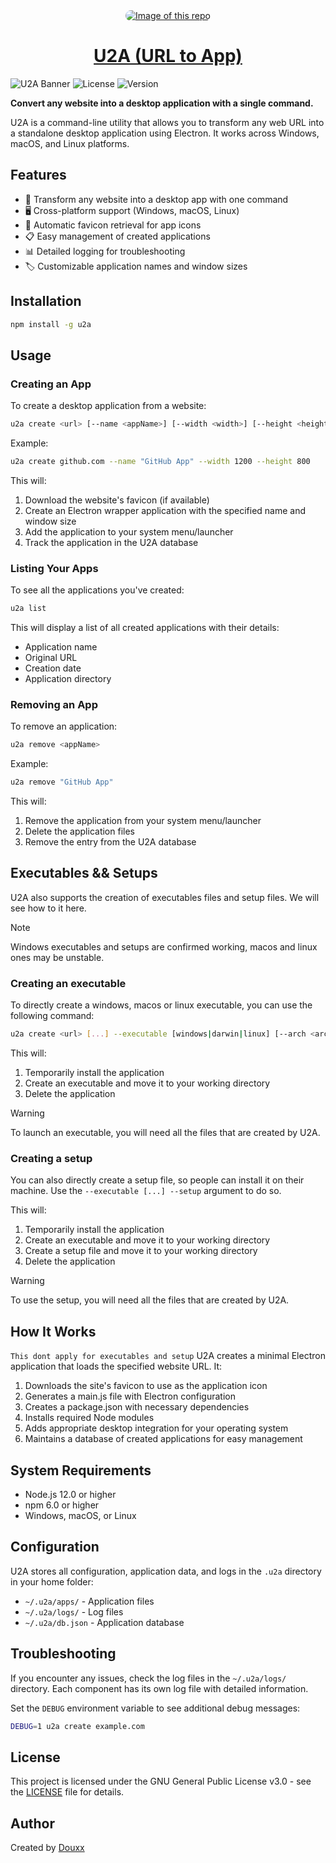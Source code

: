 <div align="center">
  <a href="https://urltoapp.xyz" style="display: block; text-align: center;">
    <img
      alt="Image of this repo"
      src="https://togp.xyz?owner=douxxtech&repo=urltoapp&theme=json-dark-all&cache=false"
      type="image/svg+xml"
      style="border-radius: 20px; overflow: hidden;"
    />
    <h1 align="center">U2A (URL to App)</h1>
  </a>
</div>

![U2A Banner](https://img.shields.io/badge/U2A-URL%20to%20App-blue)
![License](https://img.shields.io/badge/license-GPL--3.0-green)
![Version](https://img.shields.io/badge/version-1.0.0-orange)

**Convert any website into a desktop application with a single command.**

U2A is a command-line utility that allows you to transform any web URL into a standalone desktop application using Electron. It works across Windows, macOS, and Linux platforms.

## Features

- 🚀 Transform any website into a desktop app with one command
- 🖥️ Cross-platform support (Windows, macOS, Linux)
- 🔄 Automatic favicon retrieval for app icons
- 📋 Easy management of created applications
- 📊 Detailed logging for troubleshooting
- 🏷️ Customizable application names and window sizes

## Installation

```bash
npm install -g u2a
```

## Usage

### Creating an App

To create a desktop application from a website:

```bash
u2a create <url> [--name <appName>] [--width <width>] [--height <height>]
```

Example:
```bash
u2a create github.com --name "GitHub App" --width 1200 --height 800
```

This will:
1. Download the website's favicon (if available)
2. Create an Electron wrapper application with the specified name and window size
3. Add the application to your system menu/launcher
4. Track the application in the U2A database

### Listing Your Apps

To see all the applications you've created:

```bash
u2a list
```

This will display a list of all created applications with their details:
- Application name
- Original URL
- Creation date
- Application directory

### Removing an App

To remove an application:

```bash
u2a remove <appName>
```

Example:
```bash
u2a remove "GitHub App"
```

This will:
1. Remove the application from your system menu/launcher
2. Delete the application files
3. Remove the entry from the U2A database


## Executables && Setups

U2A also supports the creation of executables files and setup files. We will see how to it here.

> [!NOTE]
> Windows executables and setups are confirmed working, macos and linux ones may be unstable.


### Creating an executable

To directly create a windows, macos or linux executable, you can use the following command:

```bash
u2a create <url> [...] --executable [windows|darwin|linux] [--arch <architecture>]
```

This will:
1. Temporarily install the application
2. Create an executable and move it to your working directory
3. Delete the application

> [!WARNING]
> To launch an executable, you will need all the files that are created by U2A.

### Creating a setup

You can also directly create a setup file, so people can install it on their machine. Use the `--executable [...] --setup` argument to do so.

This will:
1. Temporarily install the application
2. Create an executable and move it to your working directory
3. Create a setup file and move it to your working directory
4. Delete the application


> [!WARNING]
> To use the setup, you will need all the files that are created by U2A.


## How It Works
  
`This dont apply for executables and setup`
U2A creates a minimal Electron application that loads the specified website URL. It:

1. Downloads the site's favicon to use as the application icon
2. Generates a main.js file with Electron configuration
3. Creates a package.json with necessary dependencies
4. Installs required Node modules
5. Adds appropriate desktop integration for your operating system
6. Maintains a database of created applications for easy management

## System Requirements

- Node.js 12.0 or higher
- npm 6.0 or higher
- Windows, macOS, or Linux

## Configuration

U2A stores all configuration, application data, and logs in the `.u2a` directory in your home folder:

- `~/.u2a/apps/` - Application files
- `~/.u2a/logs/` - Log files
- `~/.u2a/db.json` - Application database

## Troubleshooting

If you encounter any issues, check the log files in the `~/.u2a/logs/` directory. Each component has its own log file with detailed information.

Set the `DEBUG` environment variable to see additional debug messages:

```bash
DEBUG=1 u2a create example.com
```

## License

This project is licensed under the GNU General Public License v3.0 - see the [LICENSE](LICENSE) file for details.

## Author

Created by [Douxx](https://douxx.tech)
